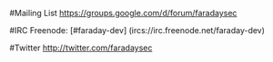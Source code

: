 #Mailing List
https://groups.google.com/d/forum/faradaysec

#IRC
Freenode: [#faraday-dev] (ircs://irc.freenode.net/faraday-dev)

#Twitter
http://twitter.com/faradaysec